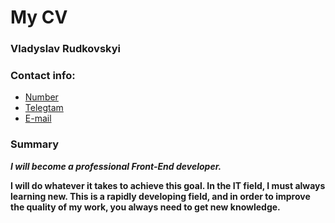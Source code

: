 # My CV

### Vladyslav Rudkovskyi

### Contact info:
* [Number](0668488032)
* [Telegtam](https://t.me/HoDo_HoDo)
* [E-mail](barabashkavq2000@gmail.com)
### Summary
***I will become a professional Front-End developer.***

**I will do whatever it takes to achieve this goal. In the IT field, I must always learning new. This is a rapidly developing field, and in order to improve the quality of my work, you always need to get new knowledge.**